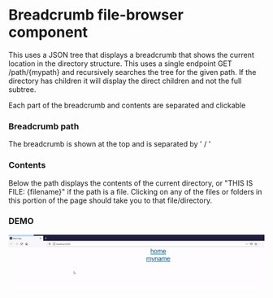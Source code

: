 # Breadcrumb file-browser component

This uses a JSON tree that displays a breadcrumb that shows the current location in the directory structure. This uses a single endpoint GET /path/{mypath} and recursively searches the tree for the given path. If the directory has children it will display the direct children and not the full subtree.

Each part of the breadcrumb and contents are separated and clickable

### Breadcrumb path

The breadcrumb is shown at the top and is separated by ' / '

### Contents

Below the path displays the contents of the current directory, or "THIS IS FILE: {filename}" if the path is a file. Clicking on any of the files or folders in this portion of the page should take you to that file/directory.

### DEMO

![alt-text](https://github.com/deeguyz/breadcrumb/blob/master/ezgif-2-7971c66fd4198.gif)